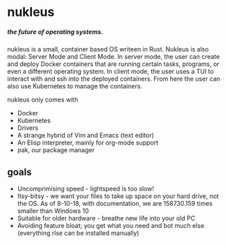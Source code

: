 # nukleus
##### the future of operating systems.

nukleus is a small, container based OS writeen in Rust. Nukleus is also modal: Server Mode and Client Mode. In server mode, the user can create and deploy Docker containers that are running certain tasks, programs, or even a different operating system. In client mode, the user uses a TUI  to interact with and ssh into the deployed containers. From here the user can also use Kubernetes to manage the containers.

nukleus only comes with

 - Docker
 - Kubernetes
 - Drivers
 - A strange hybrid of Vim and Emacs (text editor)
 - An Elisp interpreter, mainly for org-mode support
 - pak, our package manager

## goals

 - Uncomprimising speed - lightspeed is too slow!
 - Itsy-bitsy - we want your files to take up space on your hard drive, not the OS. As of 8-10-18, with documentation, we are 158730.159 times smaller than Windows 10
 - Suitable for older hardware - breathe new life into your old PC
 - Avoiding feature bloat; you get what you need and bot much else (everything rlse can be installed manually)
